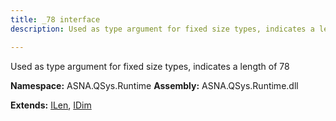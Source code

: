 ```yaml
---
title: _78 interface
description: Used as type argument for fixed size types, indicates a length of 78 

---
```


Used as type argument for fixed size types, indicates a length of 78 

**Namespace:** ASNA.QSys.Runtime
**Assembly:** ASNA.QSys.Runtime.dll

**Extends:** [ILen](/reference/runtime/qsys-runtime/i-len.html), [IDim](/reference/runtime/qsys-runtime/i-dim.html)
<br>
<br>
